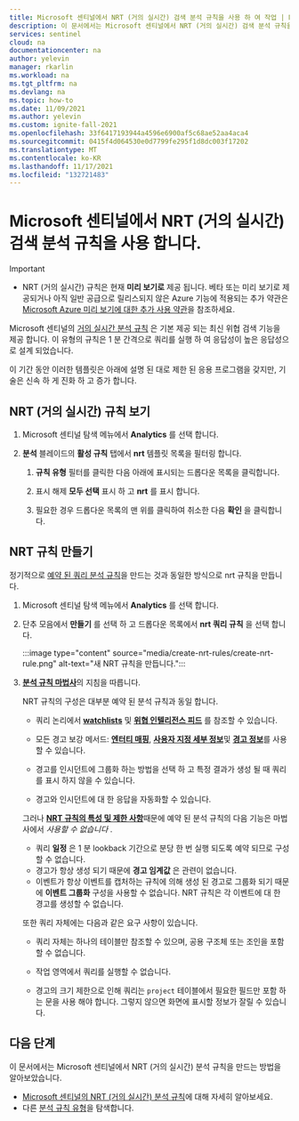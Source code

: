 ```yaml
---
title: Microsoft 센티널에서 NRT (거의 실시간) 검색 분석 규칙을 사용 하 여 작업 | Microsoft Docs
description: 이 문서에서는 Microsoft 센티널에서 NRT (거의 실시간) 검색 분석 규칙을 보고 만드는 방법을 설명 합니다.
services: sentinel
cloud: na
documentationcenter: na
author: yelevin
manager: rkarlin
ms.workload: na
ms.tgt_pltfrm: na
ms.devlang: na
ms.topic: how-to
ms.date: 11/09/2021
ms.author: yelevin
ms.custom: ignite-fall-2021
ms.openlocfilehash: 33f6417193944a4596e6900af5c68ae52aa4aca4
ms.sourcegitcommit: 0415f4d064530e0d7799fe295f1d8dc003f17202
ms.translationtype: MT
ms.contentlocale: ko-KR
ms.lasthandoff: 11/17/2021
ms.locfileid: "132721483"
---
```

# <a name="work-with-near-real-time-nrt-detection-analytics-rules-in-microsoft-sentinel"></a>Microsoft 센티널에서 NRT (거의 실시간) 검색 분석 규칙을 사용 합니다.

> [!IMPORTANT]
>
> - NRT (거의 실시간) 규칙은 현재 **미리 보기로** 제공 됩니다. 베타 또는 미리 보기로 제공되거나 아직 일반 공급으로 릴리스되지 않은 Azure 기능에 적용되는 추가 약관은 [Microsoft Azure 미리 보기에 대한 추가 사용 약관](https://azure.microsoft.com/support/legal/preview-supplemental-terms/)을 참조하세요.

Microsoft 센티널의 [거의 실시간 분석 규칙](near-real-time-rules.md) 은 기본 제공 되는 최신 위협 검색 기능을 제공 합니다. 이 유형의 규칙은 1 분 간격으로 쿼리를 실행 하 여 응답성이 높은 응답성으로 설계 되었습니다.

이 기간 동안 이러한 템플릿은 아래에 설명 된 대로 제한 된 응용 프로그램을 갖지만, 기술은 신속 하 게 진화 하 고 증가 합니다.

## <a name="view-near-real-time-nrt-rules"></a>NRT (거의 실시간) 규칙 보기

1. Microsoft 센티널 탐색 메뉴에서 **Analytics** 를 선택 합니다.

1. **분석** 블레이드의 **활성 규칙** 탭에서 **nrt** 템플릿 목록을 필터링 합니다.

    1. **규칙 유형** 필터를 클릭한 다음 아래에 표시되는 드롭다운 목록을 클릭합니다.

    1. 표시 해제 **모두 선택** 표시 하 고 **nrt** 를 표시 합니다.

    1. 필요한 경우 드롭다운 목록의 맨 위를 클릭하여 취소한 다음 **확인** 을 클릭합니다.

## <a name="create-nrt-rules"></a>NRT 규칙 만들기

정기적으로 [예약 된 쿼리 분석 규칙](detect-threats-custom.md)을 만드는 것과 동일한 방식으로 nrt 규칙을 만듭니다.

1. Microsoft 센티널 탐색 메뉴에서 **Analytics** 를 선택 합니다.

1. 단추 모음에서 **만들기** 를 선택 하 고 드롭다운 목록에서 **nrt 쿼리 규칙** 을 선택 합니다.

    :::image type="content" source="media/create-nrt-rules/create-nrt-rule.png" alt-text="새 NRT 규칙을 만듭니다.":::

1. [**분석 규칙 마법사**](detect-threats-custom.md)의 지침을 따릅니다.

    NRT 규칙의 구성은 대부분 예약 된 분석 규칙과 동일 합니다. 

    - 쿼리 논리에서 [**watchlists**](watchlists.md) 및 [**위협 인텔리전스 피드**](understand-threat-intelligence.md) 를 참조할 수 있습니다.

    - 모든 경고 보강 메서드: [**엔터티 매핑**](map-data-fields-to-entities.md), [**사용자 지정 세부 정보**](surface-custom-details-in-alerts.md)및 [**경고 정보**](customize-alert-details.md)를 사용할 수 있습니다.

    - 경고를 인시던트에 그룹화 하는 방법을 선택 하 고 특정 결과가 생성 될 때 쿼리를 표시 하지 않을 수 있습니다.

    - 경고와 인시던트에 대 한 응답을 자동화할 수 있습니다.

    그러나 [**NRT 규칙의 특성 및 제한 사항**](near-real-time-rules.md#considerations)때문에 예약 된 분석 규칙의 다음 기능은 마법사에서 *사용할 수 없습니다* .

    - 쿼리 **일정** 은 1 분 lookback 기간으로 분당 한 번 실행 되도록 예약 되므로 구성할 수 없습니다. 
    - 경고가 항상 생성 되기 때문에 **경고 임계값** 은 관련이 없습니다.
    - 이벤트가 항상 이벤트를 캡처하는 규칙에 의해 생성 된 경고로 그룹화 되기 때문에 **이벤트 그룹화** 구성을 사용할 수 없습니다. NRT 규칙은 각 이벤트에 대 한 경고를 생성할 수 없습니다.

    또한 쿼리 자체에는 다음과 같은 요구 사항이 있습니다.

    - 쿼리 자체는 하나의 테이블만 참조할 수 있으며, 공용 구조체 또는 조인을 포함할 수 없습니다.

    - 작업 영역에서 쿼리를 실행할 수 없습니다.

    - 경고의 크기 제한으로 인해 쿼리는 `project` 테이블에서 필요한 필드만 포함 하는 문을 사용 해야 합니다. 그렇지 않으면 화면에 표시할 정보가 잘릴 수 있습니다.

## <a name="next-steps"></a>다음 단계

이 문서에서는 Microsoft 센티널에서 NRT (거의 실시간) 분석 규칙을 만드는 방법을 알아보았습니다.

- [Microsoft 센티널의 NRT (거의 실시간) 분석 규칙](near-real-time-rules.md)에 대해 자세히 알아보세요.
- 다른 [분석 규칙 유형](detect-threats-built-in.md)을 탐색합니다.
